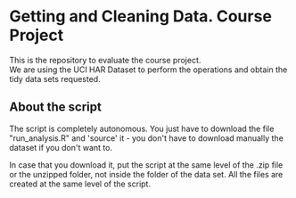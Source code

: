 # Getting and Cleaning Data. Course Project 

This is the repository to evaluate the course project.  
We are using the UCI HAR Dataset to perform the operations and obtain the tidy data sets requested.

## About the script

The script is completely autonomous. You just have to download the file "run_analysis.R" and 'source' it - you don't have to download manually the dataset if you don't want to.  

In case that you download it, put the script at the same level of the .zip file or the unzipped folder, not inside the folder of the data set. All the files are created at the same level of the script.